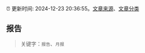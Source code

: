 :alarm_clock: 更新时间: 2024-12-23 20:36:55。[文章来源](/README.md)、[文章分类](/TAGS.md)

## 报告


> 关键字：`报告`、`月报`



